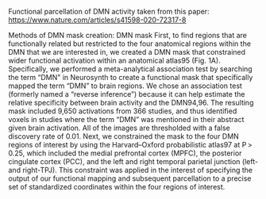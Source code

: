 

Functional parcellation of DMN activity taken from this paper: 
https://www.nature.com/articles/s41598-020-72317-8

Methods of DMN mask creation: 
DMN mask
First, to find regions that are functionally related but restricted to the four anatomical regions within the DMN that we are interested in, we created a DMN mask that constrained wider functional activation within an anatomical atlas95 (Fig. 1A). Specifically, we performed a meta-analytical association test by searching the term “DMN" in Neurosynth to create a functional mask that specifically mapped the term “DMN” to brain regions. We chose an association test (formerly named a “reverse inference”) because it can help estimate the relative specificity between brain activity and the DMN94,96. The resulting mask included 9,650 activations from 366 studies, and thus identified voxels in studies where the term “DMN” was mentioned in their abstract given brain activation. All of the images are thresholded with a false discovery rate of 0.01. Next, we constrained the mask to the four DMN regions of interest by using the Harvard–Oxford probabilistic atlas97 at P > 0.25, which included the medial prefrontal cortex (MPFC), the posterior cingulate cortex (PCC), and the left and right temporal parietal junction (left- and right-TPJ). This constraint was applied in the interest of specifying the output of our functional mapping and subsequent parcellation to a precise set of standardized coordinates within the four regions of interest.

